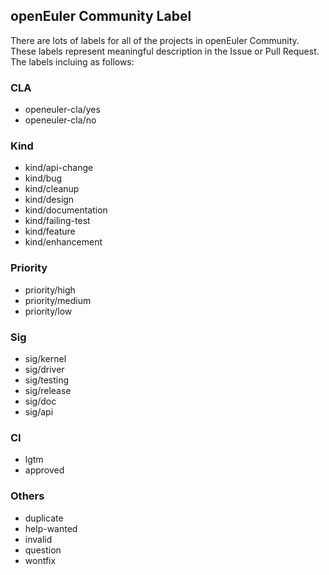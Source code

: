 ## openEuler Community Label

There are lots of labels for all of the projects in openEuler Community.
These labels represent meaningful description in the Issue or Pull Request.
The labels incluing as follows:

### CLA

* openeuler-cla/yes
* openeuler-cla/no

### Kind

* kind/api-change
* kind/bug
* kind/cleanup
* kind/design
* kind/documentation
* kind/failing-test
* kind/feature
* kind/enhancement

### Priority

* priority/high
* priority/medium
* priority/low

### Sig

* sig/kernel
* sig/driver
* sig/testing
* sig/release
* sig/doc
* sig/api

### CI

* lgtm
* approved

### Others

* duplicate
* help-wanted
* invalid
* question
* wontfix
